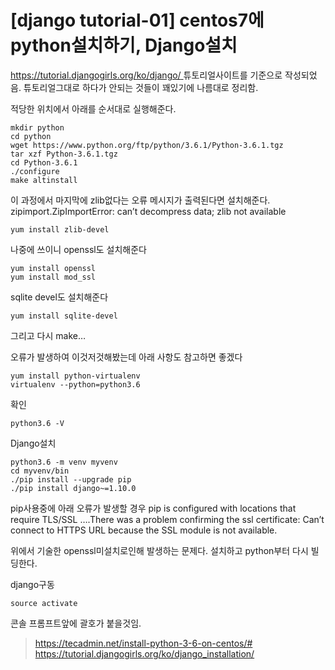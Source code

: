 # [django tutorial-01] centos7에 python설치하기, Django설치



[https://tutorial.djangogirls.org/ko/django/
](https://tutorial.djangogirls.org/ko/django/)튜토리얼사이트를 기준으로 작성되었음. 튜토리얼그대로 하다가 안되는 것들이 꽤있기에 나름대로 정리함.

 

적당한 위치에서 아래를 순서대로 실행해준다.

```shell
mkdir python
cd python
wget https://www.python.org/ftp/python/3.6.1/Python-3.6.1.tgz
tar xzf Python-3.6.1.tgz
cd Python-3.6.1
./configure
make altinstall
```



이 과정에서 마지막에 zlib없다는 오류 메시지가 출력된다면 설치해준다.
zipimport.ZipImportError: can’t decompress data; zlib not available

```shell
yum install zlib-devel
```

나중에 쓰이니 openssl도 설치해준다

```shell
yum install openssl
yum install mod_ssl
```



sqlite devel도 설치해준다

```shell
yum install sqlite-devel
```

그리고 다시 make…

오류가 발생하여 이것저것해봤는데 아래 사항도 참고하면 좋겠다

```shell
yum install python-virtualenv
virtualenv --python=python3.6
```

 

확인

```shell
python3.6 -V
```

 

Django설치

```shell
python3.6 -m venv myvenv
cd myvenv/bin
./pip install --upgrade pip
./pip install django~=1.10.0
```



pip사용중에 아래 오류가 발생할 경우
pip is configured with locations that require TLS/SSL
….There was a problem confirming the ssl certificate: Can’t connect to HTTPS URL because the SSL module is not available.

위에서 기술한 openssl미설치로인해 발생하는 문제다. 설치하고 python부터 다시 빌딩한다.

 

django구동

```shell
source activate
```

콘솔 프롬프트앞에 괄호가 붙을것임.

 

> https://tecadmin.net/install-python-3-6-on-centos/#
> https://tutorial.djangogirls.org/ko/django_installation/